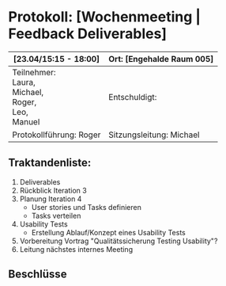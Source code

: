 # Protokoll: [Wochenmeeting | Feedback Deliverables]

| [23.04/15:15 - 18:00]                                                   | Ort: [Engehalde Raum 005] |
| ----------------------------------------------------------------------- | ------------------------- |
| Teilnehmer:<br />Laura,<br />Michael,<br />Roger,<br />Leo,<br />Manuel | Entschuldigt:<br />       |
| Protokollführung: Roger                                                 | Sitzungsleitung: Michael  |

## Traktandenliste:

1. Deliverables
2. Rückblick Iteration 3
3. Planung Iteration 4
   - User stories und Tasks definieren
   - Tasks verteilen
4. Usability Tests
   - Erstellung Ablauf/Konzept eines Usability Tests
5. Vorbereitung Vortrag "Qualitätssicherung Testing Usability"?
6. Leitung nächstes internes Meeting

## Beschlüsse
